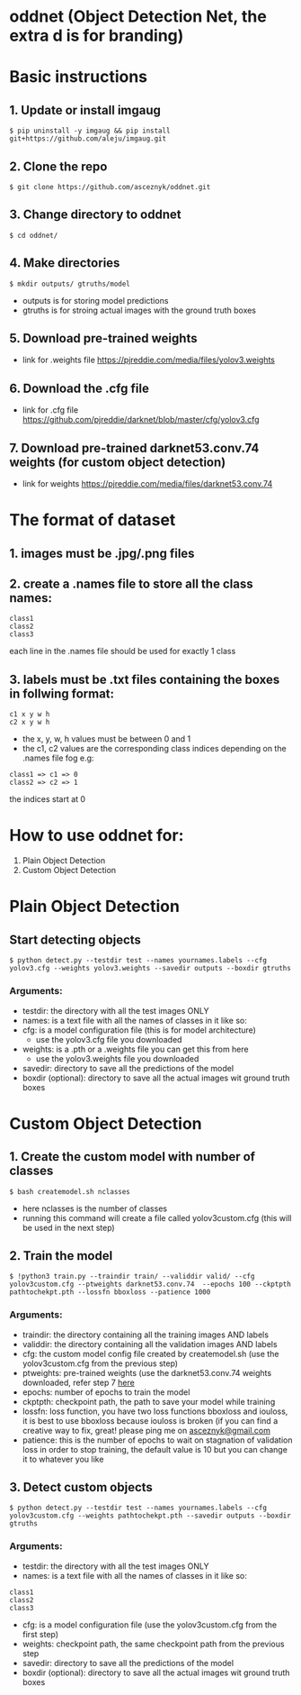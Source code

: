 # oddnet (Object Detection Net, the extra d is for branding)

# Basic instructions

## 1. Update or install imgaug
```
$ pip uninstall -y imgaug && pip install git+https://github.com/aleju/imgaug.git
```

## 2. Clone the repo
```
$ git clone https://github.com/asceznyk/oddnet.git
```

## 3. Change directory to oddnet
```
$ cd oddnet/
```

## 4. Make directories
```
$ mkdir outputs/ gtruths/model
```
- outputs is for storing model predictions
- gtruths is for stroing actual images with the ground truth boxes

## 5. Download pre-trained weights
- link for .weights file https://pjreddie.com/media/files/yolov3.weights

## 6. Download the .cfg file
- link for .cfg file https://github.com/pjreddie/darknet/blob/master/cfg/yolov3.cfg

## 7. Download pre-trained darknet53.conv.74 weights (for custom object detection)
- link for weights https://pjreddie.com/media/files/darknet53.conv.74

# The format of dataset
## 1. images must be .jpg/.png files
## 2. create a .names file to store all the class names:
```
class1
class2
class3
```
each line in the .names file should be used for exactly 1 class
## 3. labels must be .txt files containing the boxes in follwing format:
```
c1 x y w h
c2 x y w h
```
- the x, y, w, h values must be between 0 and 1
- the c1, c2 values are the corresponding class indices depending on the .names file fog e.g:
```
class1 => c1 => 0
class2 => c2 => 1
```
the indices start at 0

# How to use oddnet for: 
1. Plain Object Detection 
2. Custom Object Detection

# Plain Object Detection

## Start detecting objects
```
$ python detect.py --testdir test --names yournames.labels --cfg yolov3.cfg --weights yolov3.weights --savedir outputs --boxdir gtruths
```
### Arguments:
- testdir: the directory with all the test images ONLY
- names: is a text file with all the names of classes in it like so:
- cfg: is a model configuration file (this is for model architecture)
  * use the yolov3.cfg file you downloaded 
- weights: is a .pth or a .weights file you can get this from here
  * use the yolov3.weights file you downloaded
- savedir: directory to save all the predictions of the model
- boxdir (optional): directory to save all the actual images wit ground truth boxes

# Custom Object Detection

## 1.  Create the custom model with number of classes
```
$ bash createmodel.sh nclasses
```
- here nclasses is the number of classes
- running this command will create a file called yolov3custom.cfg (this will be used in the next step)

## 2. Train the model
```
$ !python3 train.py --traindir train/ --validdir valid/ --cfg yolov3custom.cfg --ptweights darknet53.conv.74  --epochs 100 --ckptpth pathtochekpt.pth --lossfn bboxloss --patience 1000
```
### Arguments:
- traindir: the directory containing all the training images AND labels
- validdir: the directory containing all the validation images AND labels
- cfg: the custom model config file created by createmodel.sh (use the yolov3custom.cfg from the previous step)
- ptweights: pre-trained weights (use the darknet53.conv.74 weights downloaded, refer step 7 [here](https://github.com/asceznyk/oddnet/blob/main/README.md#7-download-pre-trained-darknet53conv74-weights-for-custom-object-detection)
- epochs: number of epochs to train the model
- ckptpth: checkpoint path, the path to save your model while training
- lossfn: loss function, you have two loss functions bboxloss and iouloss, it is best to use bboxloss because iouloss is broken (if you can find a creative way to fix, great! please ping me on asceznyk@gmail.com
- patience: this is the number of epochs to wait on stagnation of validation loss in order to stop training, the default value is 10 but you can change it to whatever you like

## 3. Detect custom objects
```
$ python detect.py --testdir test --names yournames.labels --cfg yolov3custom.cfg --weights pathtochekpt.pth --savedir outputs --boxdir gtruths 
```
### Arguments:
- testdir: the directory with all the test images ONLY
- names: is a text file with all the names of classes in it like so:
```
class1
class2
class3
```
- cfg: is a model configuration file (use the yolov3custom.cfg from the first step)
- weights: checkpoint path, the same checkpoint path from the previous step
- savedir: directory to save all the predictions of the model
- boxdir (optional): directory to save all the actual images wit ground truth boxes
